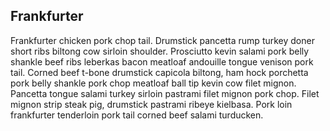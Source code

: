 <!--
	title = My Third and Final Blog Post
	Template = blogpost
	Date = folder
	List = blog
	Summary = This is the last post I'll do on the subject.
-->

## Frankfurter

Frankfurter chicken pork chop tail. Drumstick pancetta rump turkey doner short ribs biltong cow sirloin shoulder. Prosciutto kevin salami pork belly shankle beef ribs leberkas bacon meatloaf andouille tongue venison pork tail. Corned beef t-bone drumstick capicola biltong, ham hock porchetta pork belly shankle pork chop meatloaf ball tip kevin cow filet mignon. Pancetta tongue salami turkey sirloin pastrami filet mignon pork chop. Filet mignon strip steak pig, drumstick pastrami ribeye kielbasa. Pork loin frankfurter tenderloin pork tail corned beef salami turducken.